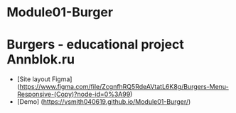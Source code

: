 # Module01-Burger
# Burgers - educational project Annblok.ru

* [Site layout Figma] (https://www.figma.com/file/ZcgnfhRQ5RdeAVtatL6K8g/Burgers-Menu-Responsive-(Copy)?node-id=0%3A99)
* [Demo] (https://vsmith040619.github.io/Module01-Burger/)
